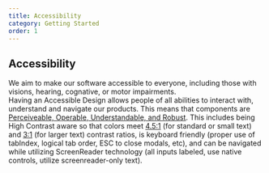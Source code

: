 ```yaml
---
title: Accessibility
category: Getting Started
order: 1
---
```


## Accessibility

We aim to make our software accessible to everyone, including those with visions, hearing, cognative, or motor impairments.  
Having an Accessible Design allows people of all abilities to interact with, understand and navigate our products.  This means
that components are [Perceiveable, Operable, Understandable, and Robust](https://www.w3.org/TR/WCAG20/).  This includes being High Contrast aware so that colors meet [4.5:1](http://www.w3.org/TR/WCAG20-TECHS/G18.html) (for standard or small text) and [3:1](http://www.w3.org/TR/WCAG20-TECHS/G183.html) (for larger text) contrast ratios, is keyboard friendly (proper use of tabIndex, logical tab order, ESC to close modals, etc), and can be navigated while utilizing ScreenReader technology (all inputs labeled, use native controls, utilize screenreader-only text).




